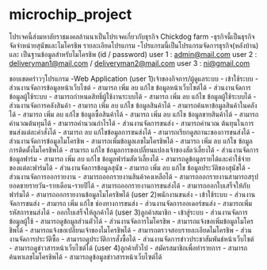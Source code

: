 # microchip_project
โปรเจคนี้ส่งมหาลัยราชมงคลล้านนาเป็นโปรเจคเกี่ยวกับธุรกิจ Chickdog farm
-ธุรกิจนี้เป็นธุรกิจจัดจำหน่ายสุนัขและไมโครชิพ
รายละเอียดโปรแกรม
-โปรแกรมนี้เป็นโปรแกรมจัดการธุรกิจ(หลังบ้าน) และ เป็นฐานข้อมูลสำหรับไมโครชิพ
(id / password)
user 1 : admin@mail.com
user 2 : deliveryman1@mail.com / deliveryman2@mail.com
user 3 : ni@gmail.com

ขอบเขตคร่าวๆโปรแกรม
-Web Application
(user 1)เจ้าของกิจการ/ผู้ดูแลระบบ
      - เข้าใช้ระบบ
      - ส่วนงานจัดการข้อมูลหน้าเว็บไซต์
				- สามารถ เพิ่ม ลบ แก้ไข ข้อมูลหน้าเว็บไซต์ได้
      - ส่วนงานจัดการข้อมูลผู้ใช้ระบบ
				- สามารถกำหนดสิทธิ์ผู้ใช้งานระบบได้
				- สามารถ เพิ่ม ลบ แก้ไข ข้อมูลผู้ใช้ระบบได้
			- ส่วนงานจัดการคลังสินค้า
				- สามารถ เพิ่ม ลบ แก้ไข ข้อมูลสินค้าได้
				- สามารถค้นหาข้อมูลสินค้าในคลังได้
        - สามารถ เพิ่ม ลบ แก้ไข ข้อมูลซื้อสินค้าได้
        - สามารถ เพิ่ม ลบ แก้ไข ข้อมูลขายสินค้าได้
        - สามารถคำนวณต้นทุนได้
        - สามารถคำนวณกำไรได้
			- ส่วนงานจัดการขนส่ง
				- สามารถคำนวณ ต้นทุนในการขนส่งแต่ละคำสั่งได้
				- สามารถ ลบ แก้ไขข้อมูลการขนส่งได้
				- สามารถเรียกดูสถานะของการขนส่งได้
			- ส่วนงานจัดการข้อมูลไมโครชิพ 
				- สามารถเพิ่มข้อมูลเลขไมโครชิพได้
        - สามารถ เพิ่ม ลบ แก้ไข ข้อมูลการติดตั้งไมโครชิพได้
        - สามารถ แก้ไข ข้อมูลการขอเปลี่ยนแปลงเจ้าของสัตว์เลี้ยงได้ 
			- ส่วนงานจัดการข้อมูลฟาร์ม
				- สามารถ เพิ่ม ลบ แก้ไข ข้อมูลฟาร์มสัตว์เลี้ยงได้
				- สามารถดูข้อมูลรายได้และค่าใช้จ่ายของแต่ละฟาร์มได้ 
			- ส่วนงานจัดการข้อมูลสุนัข
				- สามารถ เพิ่ม ลบ แก้ไข ข้อมูลประวัติของสุนัขได้
			- ส่วนงานจัดการออกรายงาน
				- สามารถออกรายงานสินค้าคงเหลือได้ 
        - สามารถออกรายงานสามารถสรุปยอดขายรายวัน-รายเดือน-รายปีได้
				- สามารถออกรายงานการขนส่งได้
				- สามารถออกใบเสร็จให้กับฟาร์มได้
				- สามารถออกรายงานข้อมูลไมโครชิพได้
(user 2)พนักงานขนส่ง
      - เข้าใช้ระบบ
			- ส่วนงานจัดการขนส่ง
				- สามารถ เพิ่ม แก้ไข ช่องทางการขนส่ง
			- ส่วนงานจัดการออเดอร์ขนส่ง
				- สามารถเพิ่มรหัสการขนส่งได้
			- ออกใบเสร็จให้ลูกค้าได้
(user 3)ลูกค้าสมาชิก
      - เข้าสู่ระบบ
      - ส่วนงานจัดการข้อมูลผู้ใช้
        - สามารถดูข้อมูลส่วนตัวได้
      - ส่วนงานจัดการไมโครชิพ
	      - สามารถแจ้งขอเพิ่มข้อมูลไมโครชิพได้
        - สามารถแจ้งขอเปลี่ยนเจ้าของไมโครชิพได้
        - สามารถตรวจสอบรายละเอียดไมโครชิพ
      - ส่วนงานจัดการประวัติซื้อ 
        - สามารถดูประวัติการสั่งซื้อได้ 
      - ส่วนงานจัดการข่าวประชาสัมพันธ์หน้าเว็บไซต์ 
        - สามารถดูข่าวสารหน้าเว็บไซต์ได้ 
(user 4)ลูกค้าทั่วไป
			- สมัครสมาชิกเพื่อทำรายการ
			- สามารถค้นหาเลขไมโครชิพได้
			- สามารถดูข้อมูลข่าวสารหน้าเว็บไซต์ได้
